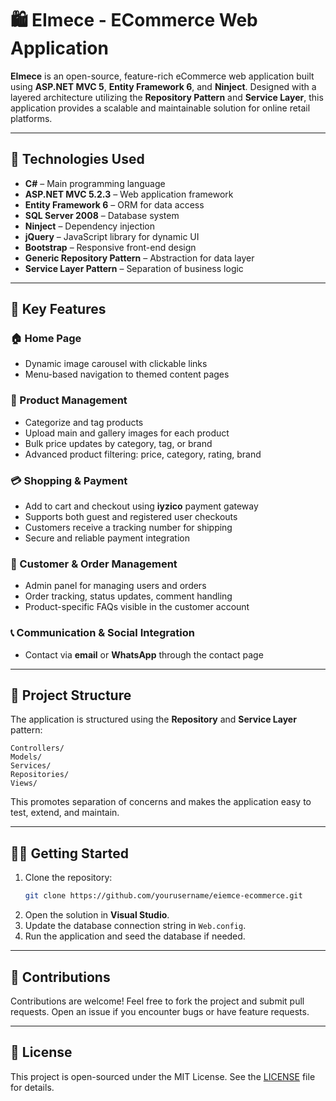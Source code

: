 # 🛍️ EImece - ECommerce Web Application

**EImece** is an open-source, feature-rich eCommerce web application built using **ASP.NET MVC 5**, **Entity Framework 6**, and **Ninject**. Designed with a layered architecture utilizing the **Repository Pattern** and **Service Layer**, this application provides a scalable and maintainable solution for online retail platforms.

---

## 🚀 Technologies Used

- **C#** – Main programming language  
- **ASP.NET MVC 5.2.3** – Web application framework  
- **Entity Framework 6** – ORM for data access  
- **SQL Server 2008** – Database system  
- **Ninject** – Dependency injection  
- **jQuery** – JavaScript library for dynamic UI  
- **Bootstrap** – Responsive front-end design  
- **Generic Repository Pattern** – Abstraction for data layer  
- **Service Layer Pattern** – Separation of business logic  

---

## 🎯 Key Features

### 🏠 Home Page
- Dynamic image carousel with clickable links
- Menu-based navigation to themed content pages

### 🛒 Product Management
- Categorize and tag products
- Upload main and gallery images for each product
- Bulk price updates by category, tag, or brand
- Advanced product filtering: price, category, rating, brand

### 💳 Shopping & Payment
- Add to cart and checkout using **iyzico** payment gateway
- Supports both guest and registered user checkouts
- Customers receive a tracking number for shipping
- Secure and reliable payment integration

### 👤 Customer & Order Management
- Admin panel for managing users and orders
- Order tracking, status updates, comment handling
- Product-specific FAQs visible in the customer account

### 📞 Communication & Social Integration
- Contact via **email** or **WhatsApp** through the contact page

---

## 📁 Project Structure
The application is structured using the **Repository** and **Service Layer** pattern:
```
Controllers/
Models/
Services/
Repositories/
Views/
```
This promotes separation of concerns and makes the application easy to test, extend, and maintain.

---

## 🧑‍💻 Getting Started

1. Clone the repository:
   ```bash
   git clone https://github.com/yourusername/eiemce-ecommerce.git
   ```
2. Open the solution in **Visual Studio**.
3. Update the database connection string in `Web.config`.
4. Run the application and seed the database if needed.

---

## 🤝 Contributions
Contributions are welcome! Feel free to fork the project and submit pull requests. Open an issue if you encounter bugs or have feature requests.

---

## 📜 License
This project is open-sourced under the MIT License. See the [LICENSE](LICENSE) file for details.
